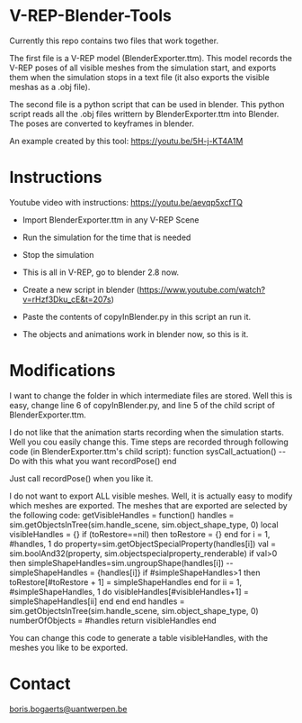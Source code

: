 # V-REP-Blender-Tools

Currently this repo contains two files that work together. 

The first file is a V-REP model (BlenderExporter.ttm). This model records the V-REP poses of all visible meshes from the simulation start, and exports them when the simulation stops in a text file (it also exports the visible meshas as a .obj file).

The second file is a python script that can be used in blender. This python script reads all the .obj files writtern by BlenderExporter.ttm into Blender. The poses are converted to keyframes in blender.

An example created by this tool: https://youtu.be/5H-j-KT4A1M

# Instructions

Youtube video with instructions: https://youtu.be/aevqp5xcfTQ 

- Import BlenderExporter.ttm in any V-REP Scene
- Run the simulation for the time that is needed
- Stop the simulation
- This is all in V-REP, go to blender 2.8 now.

- Create a new script in blender (https://www.youtube.com/watch?v=rHzf3Dku_cE&t=207s)
- Paste the contents of copyInBlender.py in this script an run it.
- The objects and animations work in blender now, so this is it.  

# Modifications

I want to change the folder in which intermediate files are stored. Well this is easy, change line 6 of copyInBlender.py, and line 5 of the child script of BlenderExporter.ttm.

I do not like that the animation starts recording when the simulation starts. Well you cou easily change this. Time steps are recorded through following code (in BlenderExporter.ttm's child script):
function sysCall_actuation()
    -- Do with this what you want
    recordPose()
end

Just call recordPose() when you like it.

I do not want to export ALL visible meshes. Well, it is actually easy to modify which meshes are exported. The meshes that are exported are selected by the following code:
getVisibleHandles = function()
	handles = sim.getObjectsInTree(sim.handle_scene, sim.object_shape_type, 0)
	local visibleHandles = {}
	if (toRestore==nil) then
		toRestore = {}
	end
	for i = 1, #handles, 1 do
		property=sim.getObjectSpecialProperty(handles[i])
        val = sim.boolAnd32(property, sim.objectspecialproperty_renderable)
		if val>0 then
			simpleShapeHandles=sim.ungroupShape(handles[i])
			--simpleShapeHandles = {handles[i]}
			if #simpleShapeHandles>1 then
				toRestore[#toRestore + 1] = simpleShapeHandles
			end
			for ii = 1, #simpleShapeHandles, 1 do
				visibleHandles[#visibleHandles+1] = simpleShapeHandles[ii]
			end
		end
	end
    handles = sim.getObjectsInTree(sim.handle_scene, sim.object_shape_type, 0)
	numberOfObjects = #handles
	return visibleHandles
end

You can change this code to generate a table visibleHandles, with the meshes you like to be exported.

# Contact
boris.bogaerts@uantwerpen.be